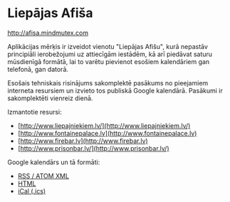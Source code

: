 Liepājas Afiša
====================
http://afisa.mindmutex.com

Aplikācijas mērķis ir izveidot vienotu "Liepājas Afišu", kurā nepastāv principiāli ierobežojumi uz attiecīgām iestādēm, kā arī piedāvat saturu mūsdienīgā formātā, lai to varētu pievienot esošiem kalendāriem gan telefonā, gan datorā.

Esošais tehniskais risinājums sakomplektē pasākums no pieejamiem interneta resursiem un izvieto tos publiskā Google kalendārā. 
Pasākumi ir sakomplektēti vienreiz dienā.

Izmantotie resursi:

* [http://www.liepajniekiem.lv/](http://www.liepajniekiem.lv/)
* [http://www.fontainepalace.lv](http://www.fontainepalace.lv)
* [http://www.firebar.lv](http://www.firebar.lv)
* [http://www.prisonbar.lv/](http://www.prisonbar.lv/)

Google kalendārs un tā formāti:

* [RSS / ATOM XML](https://www.google.com/calendar/feeds/oo8r336lk30qjeth0m77gnf9eg%40group.calendar.google.com/public/basic)
* [HTML](https://www.google.com/calendar/embed?src=oo8r336lk30qjeth0m77gnf9eg%40group.calendar.google.com&ctz=Europe/Riga)
* [iCal (.ics)](https://www.google.com/calendar/ical/oo8r336lk30qjeth0m77gnf9eg%40group.calendar.google.com/public/basic.ics)



